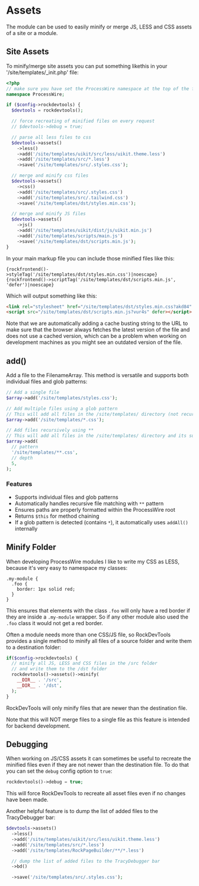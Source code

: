 # Assets

The module can be used to easily minify or merge JS, LESS and CSS assets of a site or a module.

## Site Assets

To minify/merge site assets you can put something likethis in your '/site/templates/_init.php' file:

```php
<?php
// make sure you have set the ProcessWire namespace at the top of the file!
namespace ProcessWire;

if ($config->rockdevtools) {
  $devtools = rockdevtools();

  // force recreating of minified files on every request
  // $devtools->debug = true;

  // parse all less files to css
  $devtools->assets()
    ->less()
    ->add('/site/templates/uikit/src/less/uikit.theme.less')
    ->add('/site/templates/src/*.less')
    ->save('/site/templates/src/.styles.css');

  // merge and minify css files
  $devtools->assets()
    ->css()
    ->add('/site/templates/src/.styles.css')
    ->add('/site/templates/src/.tailwind.css')
    ->save('/site/templates/dst/styles.min.css');

  // merge and minify JS files
  $devtools->assets()
    ->js()
    ->add('/site/templates/uikit/dist/js/uikit.min.js')
    ->add('/site/templates/scripts/main.js')
    ->save('/site/templates/dst/scripts.min.js');
}
```

In your main markup file you can include those minified files like this:

```latte
{rockfrontend()->styleTag('/site/templates/dst/styles.min.css')|noescape}
{rockfrontend()->scriptTag('/site/templates/dst/scripts.min.js', 'defer')|noescape}
```

Which will output something like this:

```html
<link rel="stylesheet" href="/site/templates/dst/styles.min.css?akd84" />
<script src="/site/templates/dst/scripts.min.js?vur4s" defer></script>
```

Note that we are automatically adding a cache busting string to the URL to make sure that the browser always fetches the latest version of the file and does not use a cached version, which can be a problem when working on development machines as you might see an outdated version of the file.

## add()

Add a file to the FilenameArray. This method is versatile and supports both individual files and glob patterns:

```php
// Add a single file
$array->add('/site/templates/styles.css');

// Add multiple files using a glob pattern
// This will add all files in the /site/templates/ directory (not recursively)
$array->add('/site/templates/*.css');

// Add files recursively using **
// This will add all files in the /site/templates/ directory and its subdirectories (default depth 3)
$array->add(
  // pattern
  '/site/templates/**.css',
  // depth
  5,
);
```

### Features

- Supports individual files and glob patterns
- Automatically handles recursive file matching with `**` pattern
- Ensures paths are properly formatted within the ProcessWire root
- Returns `$this` for method chaining
- If a glob pattern is detected (contains `*`), it automatically uses `addAll()` internally

## Minify Folder

When developing ProcessWire modules I like to write my CSS as LESS, because it's very easy to namespace my classes:

```LESS
.my-module {
  .foo {
    border: 1px solid red;
  }
}
```

This ensures that elements with the class `.foo` will only have a red border if they are inside a `.my-module` wrapper. So if any other module also used the `.foo` class it would not get a red border.

Often a module needs more than one CSS/JS file, so RockDevTools provides a single method to minify all files of a source folder and write them to a destination folder:

```php
if($config->rockdevtools) {
  // minify all JS, LESS and CSS files in the /src folder
  // and write them to the /dst folder
  rockdevtools()->assets()->minify(
    __DIR__ . '/src',
    __DIR__ . '/dst',
  );
}
```

RockDevTools will only minify files that are newer than the destination file.

Note that this will NOT merge files to a single file as this feature is intended for backend development.

## Debugging

When working on JS/CSS assets it can sometimes be useful to recreate the minified files even if they are not newer than the destination file. To do that you can set the `debug` config option to `true`:

```php
rockdevtools()->debug = true;
```

This will force RockDevTools to recreate all asset files even if no changes have been made.

Another helpful feature is to dump the list of added files to the TracyDebugger bar:

```php
$devtools->assets()
  ->less()
  ->add('/site/templates/uikit/src/less/uikit.theme.less')
  ->add('/site/templates/src/*.less')
  ->add('/site/templates/RockPageBuilder/**/*.less')

  // dump the list of added files to the TracyDebugger bar
  ->bd()

  ->save('/site/templates/src/.styles.css');
```
